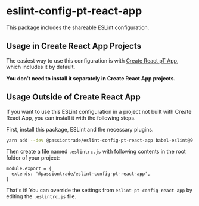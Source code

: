 # eslint-config-pt-react-app

This package includes the shareable ESLint configuration.

## Usage in Create React App Projects

The easiest way to use this configuration is with [Create React pT App](https://github.com/passionTrade/create-pt-react-app), which includes it by default.

**You don’t need to install it separately in Create React App projects.**

## Usage Outside of Create React App

If you want to use this ESLint configuration in a project not built with Create React App, you can install it with the following steps.

First, install this package, ESLint and the necessary plugins.

```sh
yarn add --dev @passiontrade/eslint-config-pt-react-app babel-eslint@9.x eslint@5.x eslint-plugin-flowtype@2.x eslint-plugin-import@2.x eslint-plugin-jsx-a11y@6.x eslint-plugin-react@7.x eslint-config-airbnb@17.0.0 eslint-config-prettier@3.0.1 eslint-plugin-jest@21.x eslint-plugin-mocha@5.x eslint-plugin-prettier@2.x
```

Then create a file named `.eslintrc.js` with following contents in the root folder of your project:

```
module.export = {
  extends: '@passiontrade/eslint-config-pt-react-app',
}
```

That's it! You can override the settings from `eslint-pt-config-react-app` by editing the `.eslintrc.js` file.
